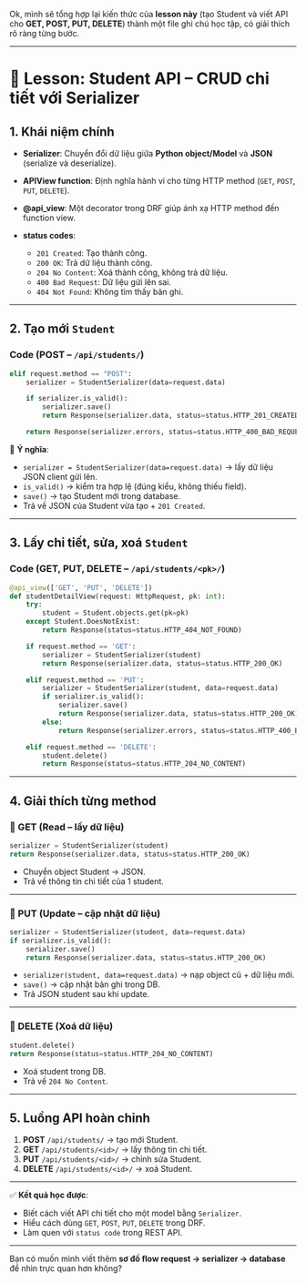 Ok, mình sẽ tổng hợp lại kiến thức của **lesson này** (tạo Student và viết API cho **GET, POST, PUT, DELETE**) thành một file ghi chú học tập, có giải thích rõ ràng từng bước.

---

# 📝 Lesson: Student API – CRUD chi tiết với Serializer

## 1. Khái niệm chính

- **Serializer**: Chuyển đổi dữ liệu giữa **Python object/Model** và **JSON** (serialize và deserialize).
- **APIView function**: Định nghĩa hành vi cho từng HTTP method (`GET`, `POST`, `PUT`, `DELETE`).
- **@api_view**: Một decorator trong DRF giúp ánh xạ HTTP method đến function view.
- **status codes**:

  - `201 Created`: Tạo thành công.
  - `200 OK`: Trả dữ liệu thành công.
  - `204 No Content`: Xoá thành công, không trả dữ liệu.
  - `400 Bad Request`: Dữ liệu gửi lên sai.
  - `404 Not Found`: Không tìm thấy bản ghi.

---

## 2. Tạo mới `Student`

### Code (POST – `/api/students/`)

```python
elif request.method == "POST":
    serializer = StudentSerializer(data=request.data)

    if serializer.is_valid():
        serializer.save()
        return Response(serializer.data, status=status.HTTP_201_CREATED)

    return Response(serializer.errors, status=status.HTTP_400_BAD_REQUEST)
```

📌 **Ý nghĩa**:

- `serializer = StudentSerializer(data=request.data)` → lấy dữ liệu JSON client gửi lên.
- `is_valid()` → kiểm tra hợp lệ (đúng kiểu, không thiếu field).
- `save()` → tạo Student mới trong database.
- Trả về JSON của Student vừa tạo + `201 Created`.

---

## 3. Lấy chi tiết, sửa, xoá `Student`

### Code (GET, PUT, DELETE – `/api/students/<pk>/`)

```python
@api_view(['GET', 'PUT', 'DELETE'])
def studentDetailView(request: HttpRequest, pk: int):
    try:
        student = Student.objects.get(pk=pk)
    except Student.DoesNotExist:
        return Response(status=status.HTTP_404_NOT_FOUND)

    if request.method == 'GET':
        serializer = StudentSerializer(student)
        return Response(serializer.data, status=status.HTTP_200_OK)

    elif request.method == 'PUT':
        serializer = StudentSerializer(student, data=request.data)
        if serializer.is_valid():
            serializer.save()
            return Response(serializer.data, status=status.HTTP_200_OK)
        else:
            return Response(serializer.errors, status=status.HTTP_400_BAD_REQUEST)

    elif request.method == 'DELETE':
        student.delete()
        return Response(status=status.HTTP_204_NO_CONTENT)
```

---

## 4. Giải thích từng method

### 🔹 GET (Read – lấy dữ liệu)

```python
serializer = StudentSerializer(student)
return Response(serializer.data, status=status.HTTP_200_OK)
```

- Chuyển object Student → JSON.
- Trả về thông tin chi tiết của 1 student.

---

### 🔹 PUT (Update – cập nhật dữ liệu)

```python
serializer = StudentSerializer(student, data=request.data)
if serializer.is_valid():
    serializer.save()
    return Response(serializer.data, status=status.HTTP_200_OK)
```

- `serializer(student, data=request.data)` → nạp object cũ + dữ liệu mới.
- `save()` → cập nhật bản ghi trong DB.
- Trả JSON student sau khi update.

---

### 🔹 DELETE (Xoá dữ liệu)

```python
student.delete()
return Response(status=status.HTTP_204_NO_CONTENT)
```

- Xoá student trong DB.
- Trả về `204 No Content`.

---

## 5. Luồng API hoàn chỉnh

1. **POST** `/api/students/` → tạo mới Student.
2. **GET** `/api/students/<id>/` → lấy thông tin chi tiết.
3. **PUT** `/api/students/<id>/` → chỉnh sửa Student.
4. **DELETE** `/api/students/<id>/` → xoá Student.

---

✅ **Kết quả học được**:

- Biết cách viết API chi tiết cho một model bằng `Serializer`.
- Hiểu cách dùng `GET`, `POST`, `PUT`, `DELETE` trong DRF.
- Làm quen với `status code` trong REST API.

---

Bạn có muốn mình viết thêm **sơ đồ flow request → serializer → database** để nhìn trực quan hơn không?
